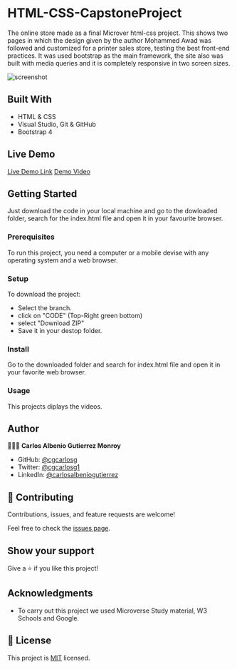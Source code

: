 # HTML-CSS-CapstoneProject

The online store made as a final Microver html-css project. This shows two pages in which the design given by the author Mohammed Awad was followed and customized for a printer sales store, testing the best front-end practices.
It was used bootstrap as the main framework, the site also was built with media queries and it is completely responsive in two screen sizes.

![screenshot](https://github.com/cgcarlosg/Printers-and-Inks-Online-Store/blob/Feature/assets/screenshot.jpg)


## Built With

- HTML & CSS
- Visual Studio, Git & GitHub
- Bootstrap 4


## Live Demo

[Live Demo Link]( https://cgcarlosg.github.io/Printers-and-Inks-Online-Store/)
[Demo Video](https://www.loom.com/share/765b9ef345df40ee8e037146c0a4b786)


## Getting Started

Just download the code in your local machine and go to the dowloaded folder, search for the index.html file and open it in your favourite browser.

### Prerequisites
To run this project, you need a computer or a mobile devise with any operating system and a web browser.

### Setup
To download the project:
- Select the branch.
- click on "CODE" (Top-Right green bottom)
- select "Download ZIP"
- Save it in your destop folder.

### Install
Go to the downloaded folder and search for index.html file and open it in your favorite web browser.
### Usage
This projects diplays the videos.


## Author

👨🏻‍💻 **Carlos Albenio Gutierrez Monroy**
- GitHub: [@cgcarlosg](https://github.com/cgcarlosg)
- Twitter: [@cgcarlosg1](https://twitter.com/cgcarlosg1)
- LinkedIn: [@carlosalbeniogutierrez](https://linkedin.com/in/carlosalbeniogutierrez)

## 🤝 Contributing

Contributions, issues, and feature requests are welcome!

Feel free to check the [issues page](https://github.com/cgcarlosg/Printers-and-Inks-Online-Store/issues).


## Show your support

Give a ⭐️ if you like this project!


## Acknowledgments

- To carry out this project we used Microverse Study material, W3 Schools and Google.


## 📝 License

This project is [MIT](LICENSE) licensed.
